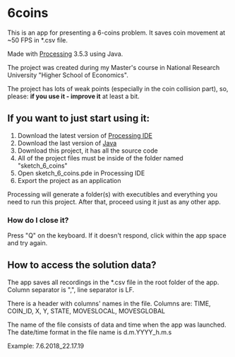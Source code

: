 # 6coins
This is an app for presenting a 6-coins problem. It saves coin movement at ~50 FPS in *.csv file. 

Made with [Processing](https://processing.org/) 3.5.3 using Java. 

The project was created during my Master's course in National Research University "Higher School of Economics".

The project has lots of weak points (especially in the coin collision part), so, please: **if you use it - improve it** at least a bit.

## If you want to just start using it:
1. Download the latest version of [Processing IDE](https://processing.org/download/)
2. Download the last version of [Java](https://www.java.com/)
3. Download this project, it has all the source code
4. All of the project files must be inside of the folder named "sketch_6_coins"
5. Open sketch_6_coins.pde in Processing IDE
6. Export the project as an application

Processing will generate a folder(s) with executibles and everything you need to run this project.
After that, proceed using it just as any other app. 

### How do I close it?
Press "Q" on the keyboard. If it doesn't respond, click within the app space and try again. 

## How to access the solution data?
The app saves all recordings in the \*.csv file in the root folder of the app. Column separator is ",", line separator is LF. 

There is a header with columns' names in the file. Columns are: TIME, COIN_ID, X, Y, STATE, MOVESLOCAL, MOVESGLOBAL

The name of the file consists of data and time when the app was launched. The date/time format in the file name is d.m.YYYY_h.m.s

Example: 7.6.2018_22.17.19

